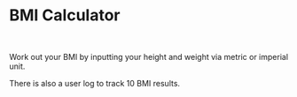 <h1>BMI Calculator</h1>
<br>
<p>Work out your BMI by inputting your height and weight via metric or imperial unit.</p>
<p>There is also a user log to track 10 BMI results.</p>
